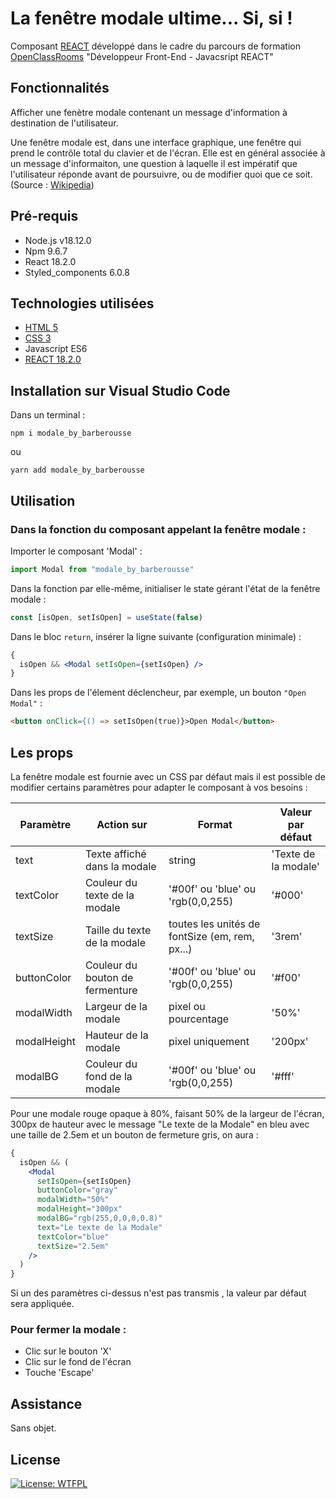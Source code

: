 # La fenêtre modale ultime... Si, si !

Composant [REACT](https://react.dev/blog/2023/03/16/introducing-react-dev) développé dans le cadre du parcours de formation [OpenClassRooms](https://openclassrooms.com/fr/) "Développeur Front-End - Javacsript REACT"

## Fonctionnalités

Afficher une fenètre modale contenant un message d'information à destination de l'utilisateur.

Une fenêtre modale est, dans une interface graphique, une fenêtre qui prend le contrôle total du clavier et de l'écran. Elle est en général associée à un message d'informaiton, une question à laquelle il est impératif que l'utilisateur réponde avant de poursuivre, ou de modifier quoi que ce soit. (Source : [Wikipedia](https://fr.wikipedia.org/wiki/Fen%C3%AAtre_modale))

## Pré-requis

- Node.js v18.12.0
- Npm 9.6.7
- React 18.2.0
- Styled_components 6.0.8

## Technologies utilisées

- [HTML 5](https://developer.mozilla.org/fr/docs/Glossary/HTML5)
- [CSS 3](https://developer.mozilla.org/fr/docs/Web/CSS)
- Javascript ES6
- [REACT 18.2.0](https://react.dev/blog/2023/03/16/introducing-react-dev)

## Installation sur Visual Studio Code

Dans un terminal :

```
npm i modale_by_barberousse
```

ou

```
yarn add modale_by_barberousse
```

## Utilisation

### Dans la fonction du composant appelant la fenêtre modale :

Importer le composant 'Modal' :

```javascript
import Modal from "modale_by_barberousse"
```

Dans la fonction par elle-même, initialiser le state gérant l'état de la fenêtre modale :

```jsx
const [isOpen, setIsOpen] = useState(false)
```

Dans le bloc `return`, insérer la ligne suivante (configuration minimale) :

```jsx
{
  isOpen && <Modal setIsOpen={setIsOpen} />
}
```

Dans les props de l'élement déclencheur, par exemple, un bouton `"Open Modal"` :

```html
<button onClick={() => setIsOpen(true)}>Open Modal</button>
```

## Les props

La fenêtre modale est fournie avec un CSS par défaut mais il est possible de modifier certains paramètres pour adapter le composant à vos besoins :

| Paramètre   | Action sur                      | Format                                         | Valeur par défaut    |
| ----------- | ------------------------------- | ---------------------------------------------- | -------------------- |
| text        | Texte affiché dans la modale    | string                                         | 'Texte de la modale' |
| textColor   | Couleur du texte de la modale   | '#00f' ou 'blue' ou 'rgb(0,0,255)              | '#000'               |
| textSize    | Taille du texte de la modale    | toutes les unités de fontSize (em, rem, px...) | '3rem'               |
| buttonColor | Couleur du bouton de fermenture | '#00f' ou 'blue' ou 'rgb(0,0,255)              | '#f00'               |
| modalWidth  | Largeur de la modale            | pixel ou pourcentage                           | '50%'                |
| modalHeight | Hauteur de la modale            | pixel uniquement                               | '200px'              |
| modalBG     | Couleur du fond de la modale    | '#00f' ou 'blue' ou 'rgb(0,0,255)              | '#fff'               |

Pour une modale rouge opaque à 80%, faisant 50% de la largeur de l'écran, 300px de hauteur avec le message "Le texte de la Modale" en bleu avec une taille de 2.5em et un bouton de fermeture gris, on aura :

```jsx
{
  isOpen && (
    <Modal
      setIsOpen={setIsOpen}
      buttonColor="gray"
      modalWidth="50%"
      modalHeight="300px"
      modalBG="rgb(255,0,0,0,0.8)"
      text="Le texte de la Modale"
      textColor="blue"
      textSize="2.5em"
    />
  )
}
```

Si un des paramètres ci-dessus n'est pas transmis , la valeur par défaut sera appliquée.

### Pour fermer la modale :

- Clic sur le bouton 'X'
- Clic sur le fond de l'écran
- Touche 'Escape'

## Assistance

Sans objet.

## License

[![License: WTFPL](https://img.shields.io/badge/License-WTFPL-brightgreen.svg)](http://www.wtfpl.net/about/)
